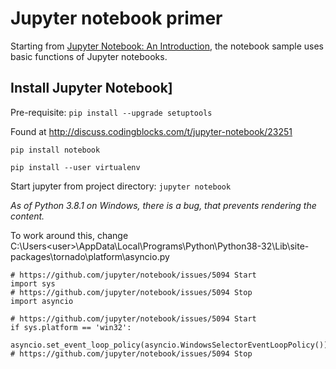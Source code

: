 # Jupyter notebook primer
Starting from [Jupyter Notebook: An Introduction](
https://realpython.com/jupyter-notebook-introduction/), the notebook sample uses basic functions of Jupyter notebooks.

## Install Jupyter Notebook]

Pre-requisite: `pip install --upgrade setuptools`

Found at http://discuss.codingblocks.com/t/jupyter-notebook/23251

`pip install notebook`

`pip install --user virtualenv`

Start jupyter from project directory: `jupyter notebook`

*As of Python 3.8.1 on Windows, there is a bug, that prevents rendering the content.*

To work around this, change C:\Users\<user>\AppData\Local\Programs\Python\Python38-32\Lib\site-packages\tornado\platform\asyncio.py


    # https://github.com/jupyter/notebook/issues/5094 Start
    import sys
    # https://github.com/jupyter/notebook/issues/5094 Stop
    import asyncio

    # https://github.com/jupyter/notebook/issues/5094 Start
    if sys.platform == 'win32':
        asyncio.set_event_loop_policy(asyncio.WindowsSelectorEventLoopPolicy())
    # https://github.com/jupyter/notebook/issues/5094 Stop